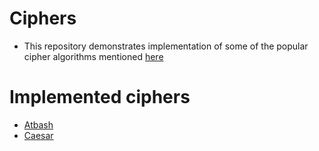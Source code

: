 # Ciphers
- This repository demonstrates implementation of some of the popular cipher algorithms mentioned [here](http://practicalcryptography.com/ciphers/)

# Implemented ciphers
- [Atbash](http://practicalcryptography.com/ciphers/classical-era/atbash-cipher/)
- [Caesar](http://practicalcryptography.com/ciphers/classical-era/caesar/)
